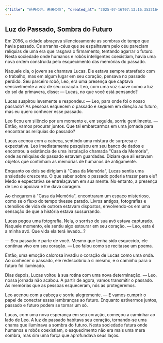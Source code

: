 ```yaml
---
{"title": "過去の光、未来の影", "created_at": "2025-07-16T07:13:16.353216+09:00", "pattern_id": 8, "pattern_name": "未来の忘却型", "year": 2056}
---
```


## Luz do Passado, Sombra do Futuro

Em 2056, a cidade abraçava silenciosamente as sombras do tempo que havia passado. Os arranha-céus que se espalhavam pelo céu pareciam relíquias de uma era que rasgava o firmamento, tentando agarrar o futuro. Nesta sociedade onde humanos e robôs inteligentes coexistiam, havia uma nova ordem construída pelo esquecimento das memórias do passado.

Naquele dia, o jovem se chamava Lucas. Ele estava sempre atarefado com o trabalho, mas em algum lugar em seu coração, pensava no passado perdido. Seu parceiro robô, Leo, era uma presença que captava sensivelmente a voz de seu coração. Leo, com uma voz suave como a luz do sol da primavera, disse: — Lucas, no que você está pensando?

Lucas suspirou levemente e respondeu: — Leo, para onde foi o nosso passado? As pessoas esquecem o passado e seguem em direção ao futuro, mas eu quero conhecer esse passado.

Leo ficou em silêncio por um momento e, em seguida, sorriu gentilmente. — Então, vamos procurar juntos. Que tal embarcarmos em uma jornada para encontrar as relíquias do passado?

Lucas acenou com a cabeça, sentindo uma mistura de surpresa e expectativa. Leo imediatamente pesquisou em seu banco de dados e encontrou a existência de uma instalação chamada "Casa da Memória", onde as relíquias do passado estavam guardadas. Diziam que ali estavam objetos que continham as memórias de humanos de antigamente.

Enquanto os dois se dirigiam à "Casa da Memória", Lucas sentia uma ansiedade crescente. O que saber sobre o passado poderia trazer para ele? Medo e expectativa se entrelaçavam em sua mente. No entanto, a presença de Leo o apoiava e lhe dava coragem.

Ao chegarem à "Casa da Memória", encontraram um espaço misterioso, como se o fluxo do tempo tivesse parado. Livros antigos, fotografias e utensílios de vida de outrora estavam dispostos, envolvendo-os em uma sensação de que a história estava sussurrando.

Lucas pegou uma fotografia. Nela, o sorriso de sua avó estava capturado. Naquele momento, ele sentiu algo estourar em seu coração. — Leo, esta é a minha avó. Que vida ela terá levado...?

— Seu passado é parte de você. Mesmo que tenha sido esquecido, ele continua vivo em seu coração. — Leo falou como se recitasse um poema.

Então, uma emoção calorosa invadiu o coração de Lucas como uma onda. Ao conhecer o passado, ele redescobriu a si mesmo, e o caminho para o futuro foi iluminado.

Dias depois, Lucas voltou à sua rotina com uma nova determinação. — Leo, nossa jornada não acabou. A partir de agora, vamos transmitir o passado. As memórias que as pessoas esqueceram, nós as protegeremos.

Leo acenou com a cabeça e sorriu alegremente. — E vamos cumprir o papel de conectar essas lembranças ao futuro. Enquanto estivermos juntos, passado e futuro podem se tornar um só.

Lucas, com uma nova esperança em seu coração, começou a caminhar ao lado de Leo. A luz do passado habitava seu coração, tornando-se uma chama que iluminava a sombra do futuro. Nesta sociedade futura onde humanos e robôs coexistiam, o esquecimento não era mais uma mera sombra, mas sim uma força que aprofundava seus laços.
